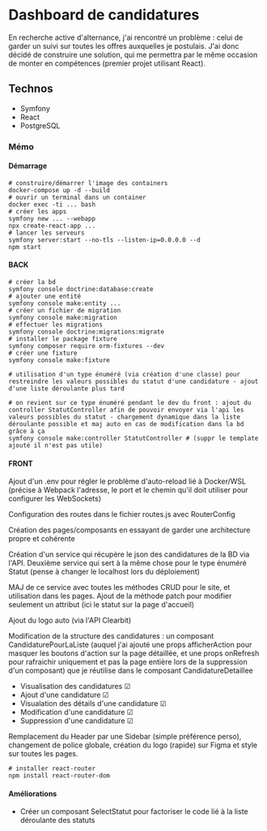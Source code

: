 # Dashboard de candidatures

En recherche active d'alternance, j'ai rencontré un problème : celui de garder un suivi sur toutes les offres auxquelles je postulais. J'ai donc décidé de construire une solution, qui me permettra par le même occasion de monter en compétences (premier projet utilisant React).

## Technos 
- Symfony
- React
- PostgreSQL

### Mémo

#### Démarrage
```
# construire/démarrer l'image des containers
docker-compose up -d --build
# ouvrir un terminal dans un container
docker exec -ti ... bash
# créer les apps
symfony new ... --webapp
npx create-react-app ...
# lancer les serveurs
symfony server:start --no-tls --listen-ip=0.0.0.0 --d
npm start
```

#### BACK
```
# créer la bd 
symfony console doctrine:database:create
# ajouter une entité
symfony console make:entity ...
# créer un fichier de migration
symfony console make:migration
# effectuer les migrations 
symfony console doctrine:migrations:migrate
# installer le package fixture
symfony composer require orm-fixtures --dev
# créer une fixture
symfony console make:fixture

# utilisation d'un type énuméré (via création d'une classe) pour restreindre les valeurs possibles du statut d'une candidature - ajout d'une liste déroulante plus tard

# on revient sur ce type énuméré pendant le dev du front : ajout du controller StatutController afin de pouvoir envoyer via l'api les valeurs possibles du statut - chargement dynamique dans la liste déroulante possible et maj auto en cas de modification dans la bd grâce à ça
symfony console make:controller StatutController # (suppr le template ajouté il n'est pas utile)
```


#### FRONT
Ajout d'un .env pour régler le problème d'auto-reload lié à Docker/WSL (précise à Webpack l'adresse, le port et le chemin qu'il doit utiliser pour configurer les WebSockets)

Configuration des routes dans le fichier routes.js avec RouterConfig

Création des pages/composants en essayant de garder une architecture propre et cohérente

Création d'un service qui récupère le json des candidatures de la BD via l'API.
Deuxième service qui sert à la même chose pour le type énuméré Statut
(pense à changer le localhost lors du déploiement)

MAJ de ce service avec toutes les méthodes CRUD pour le site, et utilisation dans les pages. Ajout de la méthode patch pour modifier seulement un attribut (ici le statut sur la page d'accueil)

Ajout du logo auto (via l'API Clearbit)

Modification de la structure des candidatures : un composant CandidaturePourLaListe (auquel j'ai ajouté une props afficherAction pour masquer les boutons d'action sur la page détaillée, et une props onRefresh pour rafraichir uniquement et pas la page entière lors de la suppression d'un composant) que je réutilise dans le composant CandidatureDetaillee 

- Visualisation des candidatures &#x2611;
- Ajout d'une candidature &#x2611;
- Visualation des détails d'une candidature &#x2611;
- Modification d'une candidature &#x2611;
- Suppression d'une candidature &#x2611;

Remplacement du Header par une Sidebar (simple préférence perso), changement de police globale, création du logo (rapide) sur Figma et style sur toutes les pages.

```
# installer react-router
npm install react-router-dom
```


#### Améliorations 

- Créer un composant SelectStatut pour factoriser le code lié à la liste déroulante des statuts
